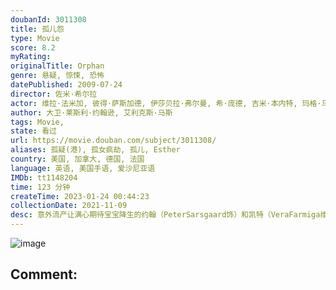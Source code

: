 ```yaml
---
doubanId: 3011308
title: 孤儿怨
type: Movie
score: 8.2
myRating: 
originalTitle: Orphan
genre: 悬疑, 惊悚, 恐怖
datePublished: 2009-07-24
director: 佐米·希尔拉
actor: 维拉·法米加, 彼得·萨斯加德, 伊莎贝拉·弗尔曼, 希·庞德, 吉米·本内特, 玛格·马丁戴尔, 卡瑞尔·罗登, 阿娅娜·恩吉妮尔, 萝丝玛丽·邓斯莫尔, 杰米·杨, 洛瑞·埃尔斯, 布兰登·沃尔, 盖内尔·威廉姆斯, 穆斯塔法·阿卜杜勒卡里姆, 兰登·诺里斯, 莱尼·帕克, 马修·劳德塞普, 朱利安埃利亚
author: 大卫·莱斯利·约翰逊, 艾利克斯·马斯
tags: Movie, 
state: 看过
url: https://movie.douban.com/subject/3011308/
aliases: 孤疑(港), 孤女疯劫, 孤儿, Esther
country: 美国, 加拿大, 德国, 法国
language: 英语, 美国手语, 爱沙尼亚语
IMDb: tt1148204
time: 123 分钟
createTime: 2023-01-24 00:44:23
collectionDate: 2021-11-09
desc: 意外流产让满心期待宝宝降生的约翰（PeterSarsgaard饰）和凯特（VeraFarmiga维拉•法米加饰）深受打击，凯特精神几近崩溃，而他们的婚姻也岌岌可危。为了挽救濒临破败婚姻，这对...
---
```


![image](p1592298962.jpg)

Comment: 
---

